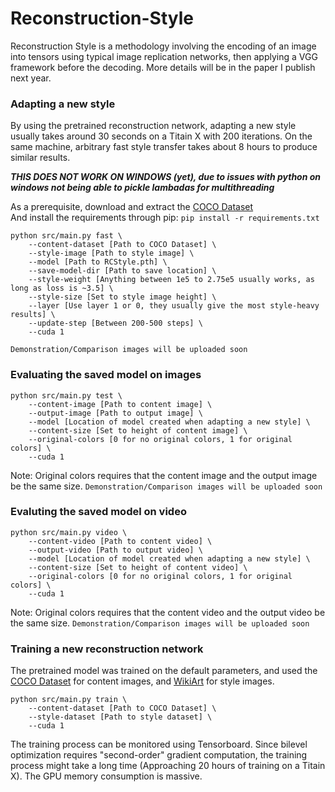 # Reconstruction-Style

Reconstruction Style is a methodology involving the encoding of an image into tensors using typical image replication networks, then applying a VGG framework before the decoding. More details will be in the paper I publish next year.

### Adapting a new style
By using the pretrained reconstruction network, adapting a new style usually takes around 30 seconds on a Titain X with 200 iterations. On the same machine, arbitrary fast style transfer takes about 8 hours to produce similar results.

***THIS DOES NOT WORK ON WINDOWS (yet), due to issues with python on windows not being able to pickle lambadas for multithreading***

As a prerequisite, download and extract the [COCO Dataset](http://images.cocodataset.org/zips/train2017.zip)<br>
And install the requirements through pip: `pip install -r requirements.txt`
```
python src/main.py fast \
    --content-dataset [Path to COCO Dataset] \
    --style-image [Path to style image] \
    --model [Path to RCStyle.pth] \
    --save-model-dir [Path to save location] \
    --style-weight [Anything between 1e5 to 2.75e5 usually works, as long as loss is ~3.5] \
    --style-size [Set to style image height] \
    --layer [Use layer 1 or 0, they usually give the most style-heavy results] \
    --update-step [Between 200-500 steps] \
    --cuda 1
```
`Demonstration/Comparison images will be uploaded soon`

### Evaluating the saved model on images
```
python src/main.py test \
    --content-image [Path to content image] \
    --output-image [Path to output image] \
    --model [Location of model created when adapting a new style] \
    --content-size [Set to height of content image] \
    --original-colors [0 for no original colors, 1 for original colors] \
    --cuda 1
```
Note: Original colors requires that the content image and the output image be the same size.
`Demonstration/Comparison images will be uploaded soon`

### Evaluting the saved model on video
```
python src/main.py video \
    --content-video [Path to content video] \
    --output-video [Path to output video] \
    --model [Location of model created when adapting a new style] \
    --content-size [Set to height of content video] \
    --original-colors [0 for no original colors, 1 for original colors] \
    --cuda 1
```
Note: Original colors requires that the content video and the output video be the same size.
`Demonstration/Comparison images will be uploaded soon`

### Training a new reconstruction network
The pretrained model was trained on the default parameters, and used the [COCO Dataset](http://images.cocodataset.org/zips/train2017.zip) for content images, and [WikiArt](https://www.kaggle.com/c/painter-by-numbers/data) for style images.
```
python src/main.py train \
    --content-dataset [Path to COCO Dataset] \
    --style-dataset [Path to style dataset] \
    --cuda 1
```
The training process can be monitored using Tensorboard. Since bilevel optimization requires "second-order" gradient computation, the training process might take a long time (Approaching 20 hours of training on a Titain X). The GPU memory consumption is massive.
